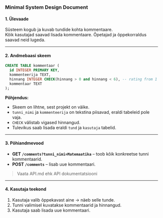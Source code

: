 ### **Minimal System Design Document**

#### **1. Ülevaade**

Süsteem kogub ja kuvab tundide kohta kommentaare.  
Kõik kasutajad saavad lisada kommentaare. Õpetajad ja õppekorraldus saavad neid lugeda.

---

#### **2. Andmebaasi skeem**

```sql
CREATE TABLE kommentaar (
  id INTEGER PRIMARY KEY,
  kommenteerija TEXT,
  hinnang INTEGER CHECK(hinnang > 0 and hinnang < 6), -- rating from 1 to 5
  kommentaar TEXT
);
```

**Põhjendus:**

- Skeem on lihtne, sest projekt on väike.
- `tunni_nimi` ja `kommenteerija` on tekstina piisavad, eraldi tabeleid pole vaja.
- `CHECK` välistab vigased hinnangud.
- Tulevikus saab lisada eraldi `tund` ja `kasutaja` tabelid.

---

#### **3. Põhiandmevood**

- **GET `/comments?tunni_nimi=Matemaatika`** – toob kõik konkreetse tunni kommentaarid.
- **POST `/comments`** – lisab uue kommentaari.

> Vaata API.md ehk API dokumentatsiooni

---

#### **4. Kasutaja teekond**

1. Kasutaja valib õppekavast aine → näeb selle tunde.
2. Tunni valimisel kuvatakse kommentaarid ja hinnangud.
3. Kasutaja saab lisada uue kommentaari.
